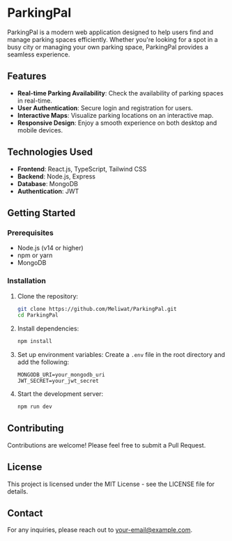 # ParkingPal

ParkingPal is a modern web application designed to help users find and manage parking spaces efficiently. Whether you're looking for a spot in a busy city or managing your own parking space, ParkingPal provides a seamless experience.

## Features

- **Real-time Parking Availability**: Check the availability of parking spaces in real-time.
- **User Authentication**: Secure login and registration for users.
- **Interactive Maps**: Visualize parking locations on an interactive map.
- **Responsive Design**: Enjoy a smooth experience on both desktop and mobile devices.

## Technologies Used

- **Frontend**: React.js, TypeScript, Tailwind CSS
- **Backend**: Node.js, Express
- **Database**: MongoDB
- **Authentication**: JWT

## Getting Started

### Prerequisites

- Node.js (v14 or higher)
- npm or yarn
- MongoDB

### Installation

1. Clone the repository:
   ```bash
   git clone https://github.com/Meliwat/ParkingPal.git
   cd ParkingPal
   ```

2. Install dependencies:
   ```bash
   npm install
   ```

3. Set up environment variables:
   Create a `.env` file in the root directory and add the following:
   ```
   MONGODB_URI=your_mongodb_uri
   JWT_SECRET=your_jwt_secret
   ```

4. Start the development server:
   ```bash
   npm run dev
   ```

## Contributing

Contributions are welcome! Please feel free to submit a Pull Request.

## License

This project is licensed under the MIT License - see the LICENSE file for details.

## Contact

For any inquiries, please reach out to [your-email@example.com](mailto:your-email@example.com).
